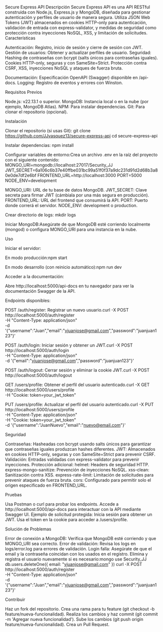 Secure Express API
Descripción
Secure Express API es una API RESTful construida con Node.js, Express.js y MongoDB, diseñada para gestionar autenticación y perfiles de usuario de manera segura. Utiliza JSON Web Tokens (JWT) almacenados en cookies HTTP-only para autenticación, validación de entrada con express-validator, y medidas de seguridad como protección contra inyecciones NoSQL, XSS, y limitación de solicitudes.
Características

Autenticación: Registro, inicio de sesión y cierre de sesión con JWT.
Gestión de usuarios: Obtener y actualizar perfiles de usuario.
Seguridad:
Hashing de contraseñas con bcrypt (salts únicos para contraseñas iguales).
Cookies HTTP-only, seguras y con SameSite=Strict.
Protección contra CSRF, XSS, inyecciones NoSQL y ataques de fuerza bruta.


Documentación: Especificación OpenAPI (Swagger) disponible en /api-docs.
Logging: Registro de eventos y errores con Winston.

Requisitos Previos

Node.js: v22.13.1 o superior.
MongoDB: Instancia local o en la nube (por ejemplo, MongoDB Atlas).
NPM: Para instalar dependencias.
Git: Para clonar el repositorio (opcional).

Instalación

Clonar el repositorio (si usas Git):
git clone https://github.com/JJvasquez13/secure-express-api
cd secure-express-api


Instalar dependencias:
npm install


Configurar variables de entorno:Crea un archivo .env en la raíz del proyecto con el siguiente contenido:
MONGO_URI=mongodb://localhost:27017/Security_JJ
JWT_SECRET=6a106c6b37e40ffbe031bc99a51f0f37a9dc231d91d2d68b3a80e0de7df2e6bf
FRONTEND_URL=http://localhost:3000
PORT=5000
NODE_ENV=development


MONGO_URI: URL de tu base de datos MongoDB.
JWT_SECRET: Clave secreta para firmar JWT (cámbiala por una más segura en producción).
FRONTEND_URL: URL del frontend que consumirá la API.
PORT: Puerto donde correrá el servidor.
NODE_ENV: development o production.


Crear directorio de logs:
mkdir logs


Iniciar MongoDB:Asegúrate de que MongoDB esté corriendo localmente (mongod) o configura MONGO_URI para una instancia en la nube.


Uso

Iniciar el servidor:

En modo producción:npm start


En modo desarrollo (con reinicio automático):npm run dev




Acceder a la documentación:

Abre http://localhost:5000/api-docs en tu navegador para ver la documentación Swagger de la API.


Endpoints disponibles:

POST /auth/register: Registrar un nuevo usuario.curl -X POST http://localhost:5000/auth/register \
-H "Content-Type: application/json" \
-d '{"username":"Juan","email":"vjuanjose@gmail.com","password":"juanjuan123"}'


POST /auth/login: Iniciar sesión y obtener un JWT.curl -X POST http://localhost:5000/auth/login \
-H "Content-Type: application/json" \
-d '{"email":"vjuanjose@gmail.com","password":"juanjuan123"}'


POST /auth/logout: Cerrar sesión y eliminar la cookie JWT.curl -X POST http://localhost:5000/auth/logout


GET /users/profile: Obtener el perfil del usuario autenticado.curl -X GET http://localhost:5000/users/profile \
-H "Cookie: token=your_jwt_token"


PUT /users/profile: Actualizar el perfil del usuario autenticado.curl -X PUT http://localhost:5000/users/profile \
-H "Content-Type: application/json" \
-H "Cookie: token=your_jwt_token" \
-d '{"username":"JuanNuevo","email":"nuevo@email.com"}'





Seguridad

Contraseñas: Hasheadas con bcrypt usando salts únicos para garantizar que contraseñas iguales produzcan hashes diferentes.
JWT: Almacenados en cookies HTTP-only, seguras y con SameSite=Strict para prevenir CSRF.
Validación: Entradas validadas con express-validator para prevenir inyecciones.
Protección adicional:
helmet: Headers de seguridad HTTP.
express-mongo-sanitize: Prevención de inyecciones NoSQL.
xss-clean: Sanitización contra XSS.
express-rate-limit: Limitación de solicitudes para prevenir ataques de fuerza bruta.
cors: Configurado para permitir solo el origen especificado en FRONTEND_URL.





Pruebas

Usa Postman o curl para probar los endpoints.
Accede a http://localhost:5000/api-docs para interactuar con la API mediante Swagger UI.
Ejemplo de solicitud protegida:
Inicia sesión para obtener un JWT.
Usa el token en la cookie para acceder a /users/profile.



Solución de Problemas

Error de conexión a MongoDB: Verifica que MongoDB esté corriendo y que MONGO_URI sea correcto.
Error de validación: Revisa los logs en logs/error.log para errores de validación.
Login falla: Asegúrate de que el email y la contraseña coincidan con los usados en el registro. Elimina y registra el usuario nuevamente si es necesario:mongo
use Security_JJ
db.users.deleteOne({ email: "vjuanjose@gmail.com" })
curl -X POST http://localhost:5000/auth/register \
-H "Content-Type: application/json" \
-d '{"username":"Juan","email":"vjuanjose@gmail.com","password":"juanjuan123"}'



Contribuir

Haz un fork del repositorio.
Crea una rama para tu feature (git checkout -b feature/nueva-funcionalidad).
Realiza los cambios y haz commit (git commit -m 'Agregar nueva funcionalidad').
Sube los cambios (git push origin feature/nueva-funcionalidad).
Crea un Pull Request.
